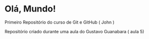 # Olá, Mundo!
Primeiro Repositório do curso de Git e GitHub ( John )

Repositório criado durante uma aula do Gustavo Guanabara ( aula 5)